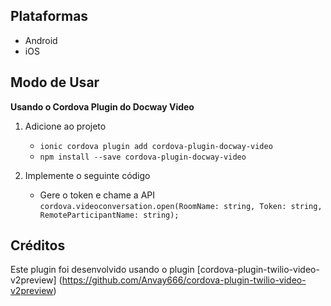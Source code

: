 ## Plataformas
- Android
- iOS


## Modo de Usar
**Usando o Cordova Plugin do Docway Video**

1. Adicione ao projeto
    - `ionic cordova plugin add cordova-plugin-docway-video`
    - `npm install --save cordova-plugin-docway-video`
  
2. Implemente o seguinte código
    - Gere o token e chame a API
    `cordova.videoconversation.open(RoomName: string, Token: string, RemoteParticipantName: string);`

	
## Créditos
  Este plugin foi desenvolvido usando o plugin [cordova-plugin-twilio-video-v2preview] (https://github.com/Anvay666/cordova-plugin-twilio-video-v2preview)
